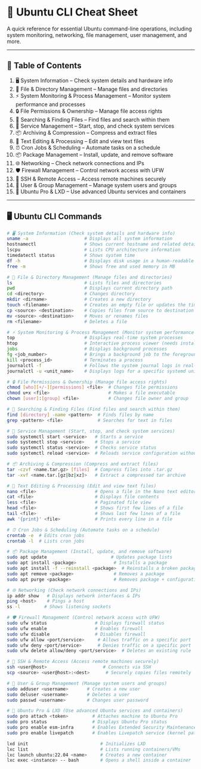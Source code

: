 # 🐧 Ubuntu CLI Cheat Sheet

A quick reference for essential Ubuntu command-line operations, including system monitoring, networking, file management, user management, and more.

---

## 📌 Table of Contents

1. 🖥️ System Information – Check system details and hardware info  
2. 📁 File & Directory Management – Manage files and directories  
3. ⚡ System Monitoring & Process Management – Monitor system performance and processes  
4. 🔒 File Permissions & Ownership – Manage file access rights  
5. 🔎 Searching & Finding Files – Find files and search within them  
6. 🔧 Service Management – Start, stop, and check system services  
7. 📦 Archiving & Compression – Compress and extract files  
8. 📝 Text Editing & Processing – Edit and view text files  
9. ⏰ Cron Jobs & Scheduling – Automate tasks on a schedule  
10. 📦 Package Management – Install, update, and remove software  
11. 🌐 Networking – Check network connections and IPs  
12. 🛡️ Firewall Management – Control network access with UFW  
13. 🔑 SSH & Remote Access – Access remote machines securely  
14. 👥 User & Group Management – Manage system users and groups  
15. 🚀 Ubuntu Pro & LXD – Use advanced Ubuntu services and containers  

---

## 🖥️ Ubuntu CLI Commands  

```bash
# 🖥️ System Information (Check system details and hardware info)
uname -a                     # Displays all system information  
hostnamectl                  # Shows current hostname and related details  
lscpu                        # Lists CPU architecture information  
timedatectl status           # Shows system time  
df -h                        # Displays disk usage in a human-readable format  
free -m                      # Shows free and used memory in MB  

# 📁 File & Directory Management (Manage files and directories)
ls                           # Lists files and directories  
pwd                          # Displays current directory path  
cd <directory>               # Changes directory  
mkdir <dirname>              # Creates a new directory  
touch <filename>             # Creates an empty file or updates the timestamp  
cp <source> <destination>    # Copies files from source to destination  
mv <source> <destination>    # Moves or renames files  
rm <filename>                # Deletes a file  

# ⚡ System Monitoring & Process Management (Monitor system performance and processes)
top                          # Displays real-time system processes  
htop                         # Interactive process viewer (needs installation)  
jobs                         # Displays background processes  
fg <job_number>              # Brings a background job to the foreground  
kill <process_id>            # Terminates a process  
journalctl -f                # Follows the system journal logs in real-time  
journalctl -u <unit_name>    # Displays logs for a specific systemd unit  

# 🔒 File Permissions & Ownership (Manage file access rights)
chmod [who][+/-][permissions] <file>  # Changes file permissions  
chmod u+x <file>                      # Makes a file executable  
chown [user]:[group] <file>           # Changes file owner and group  

# 🔎 Searching & Finding Files (Find files and search within them)
find [directory] -name <pattern>  # Finds files by name  
grep <pattern> <file>             # Searches for text in files  

# 🔧 Service Management (Start, stop, and check system services)
sudo systemctl start <service>   # Starts a service  
sudo systemctl stop <service>    # Stops a service  
sudo systemctl status <service>  # Checks service status  
sudo systemctl reload <service>  # Reloads service configuration without interruption  

# 📦 Archiving & Compression (Compress and extract files)
tar -czvf <name.tar.gz> [files]  # Compress files into .tar.gz  
tar -xvf <name.tar.[gz|bz|xz]>   # Extract a compressed tar archive  

# 📝 Text Editing & Processing (Edit and view text files)
nano <file>                      # Opens a file in the Nano text editor  
cat <file>                       # Displays file contents  
less <file>                      # Paginated file view  
head <file>                      # Shows first few lines of a file  
tail <file>                      # Shows last few lines of a file  
awk '{print}' <file>             # Prints every line in a file  

# ⏰ Cron Jobs & Scheduling (Automate tasks on a schedule)
crontab -e  # Edits cron jobs  
crontab -l  # Lists cron jobs  

# 📦 Package Management (Install, update, and remove software)
sudo apt update                        # Updates package lists  
sudo apt install <package>              # Installs a package  
sudo apt install -f --reinstall <package>  # Reinstalls a broken package  
sudo apt remove <package>               # Removes a package  
sudo apt purge <package>                # Removes package + configuration  

# 🌐 Networking (Check network connections and IPs)
ip addr show   # Displays network interfaces & IPs  
ping <host>    # Pings a host  
ss -l         # Shows listening sockets  

# 🛡️ Firewall Management (Control network access with UFW)
sudo ufw status                  # Displays firewall status  
sudo ufw enable                  # Enables firewall  
sudo ufw disable                 # Disables firewall  
sudo ufw allow <port/service>     # Allows traffic on a specific port  
sudo ufw deny <port/service>      # Denies traffic on a specific port  
sudo ufw delete allow/deny <port/service>  # Deletes an existing rule  

# 🔑 SSH & Remote Access (Access remote machines securely)
ssh <user@host>                     # Connects via SSH  
scp <source> <user@host>:<dest>      # Securely copies files remotely  

# 👥 User & Group Management (Manage system users and groups)
sudo adduser <username>       # Creates a new user  
sudo deluser <username>       # Deletes a user  
sudo passwd <username>        # Changes user password  

# 🚀 Ubuntu Pro & LXD (Use advanced Ubuntu services and containers)
sudo pro attach <token>         # Attaches machine to Ubuntu Pro  
sudo pro status                 # Displays Ubuntu Pro status  
sudo pro enable esm-infra       # Enables Extended Security Maintenance  
sudo pro enable livepatch       # Enables Livepatch service (kernel patching)  

lxd init                           # Initializes LXD  
lxc list                           # Lists running containers/VMs  
lxc launch ubuntu:22.04 <name>     # Creates a new container  
lxc exec <instance> -- bash        # Opens a shell inside a container
